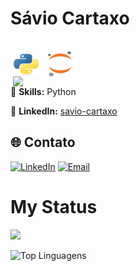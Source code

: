 # Sávio Cartaxo
<div style="display: inline_block" align="left"><br>
  <img align="center" alt="Python" height="40" width="50" src="https://raw.githubusercontent.com/devicons/devicon/master/icons/python/python-original.svg">
  <img align="center" alt="Jupyter" height="40" width="50" src="https://raw.githubusercontent.com/devicons/devicon/master/icons/jupyter/jupyter-original.svg">
</div>

<img src="https://raw.githubusercontent.com/MicaelliMedeiros/micaellimedeiros/master/image/computer-illustration.png" min-width="500px" max-width="500px" width="500px" align="right">

<p align="left">
  🐍 <strong>Skills:</strong> Python
</p>

<p align="left">
  📘 <strong>LinkedIn:</strong> <a href="https://www.linkedin.com/in/savio-cartaxo" target="_blank">savio-cartaxo</a>
</p>

## 🌐 Contato

[![LinkedIn](https://img.shields.io/badge/LinkedIn-Savio%20Cartaxo-blue?style=for-the-badge&logo=linkedin)](https://www.linkedin.com/in/savio-cartaxo/)
[![Email](https://img.shields.io/badge/Gmail-savio.ferreira%40ccc.ufcg.edu.br-red?style=for-the-badge&logo=gmail)](https://mail.google.com/mail/?view=cm&fs=1&to=savio.ferreira.beltrao.cartaxo@ccc.ufcg.edu.br)


# My Status
<div>
  <a href="https://github.com/SavioCartaxo">
    <img height="200em" src="https://github-readme-stats.vercel.app/api?username=saviocartaxo&show_icons=true&theme=dracula&include_all_commits=true&count_private=true"/>
  </a>
</div>

![Top Linguagens](https://github-readme-stats.vercel.app/api/top-langs/?username=SavioCartaxo&layout=compact&langs_count=5&theme=dracula&access_token=seu_token_aqui)

